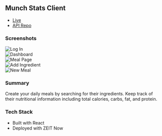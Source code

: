 ## Munch Stats Client
+ [Live](https://munchstats.now.sh/register)  
+ [API Repo](https://github.com/thinkful-ei-armadillo/munchstats-api)  

### Screenshots
![Log In](https://i.imgur.com/fvsve68.png)  
![Dashboard](https://i.imgur.com/V6VryqJ.png)  
![Meal Page](https://i.imgur.com/nl9eG2C.png)  
![Add Ingredient](https://i.imgur.com/NWXApiY.png)  
![New Meal](https://i.imgur.com/HFY59Io.png)  

### Summary
Create your daily meals by searching for their ingredients. Keep track of their nutritional information including total calories, carbs, fat, and protein.

### Tech Stack
+ Built with React
+ Deployed with ZEIT Now
